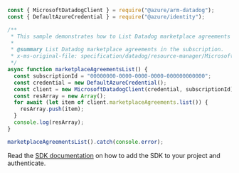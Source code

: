 ```javascript
const { MicrosoftDatadogClient } = require("@azure/arm-datadog");
const { DefaultAzureCredential } = require("@azure/identity");

/**
 * This sample demonstrates how to List Datadog marketplace agreements in the subscription.
 *
 * @summary List Datadog marketplace agreements in the subscription.
 * x-ms-original-file: specification/datadog/resource-manager/Microsoft.Datadog/stable/2021-03-01/examples/MarketplaceAgreements_List.json
 */
async function marketplaceAgreementsList() {
  const subscriptionId = "00000000-0000-0000-0000-000000000000";
  const credential = new DefaultAzureCredential();
  const client = new MicrosoftDatadogClient(credential, subscriptionId);
  const resArray = new Array();
  for await (let item of client.marketplaceAgreements.list()) {
    resArray.push(item);
  }
  console.log(resArray);
}

marketplaceAgreementsList().catch(console.error);
```

Read the [SDK documentation](https://github.com/Azure/azure-sdk-for-js/blob/%40azure%2Farm-datadog_3.0.1/sdk/datadog/arm-datadog/README.md) on how to add the SDK to your project and authenticate.

